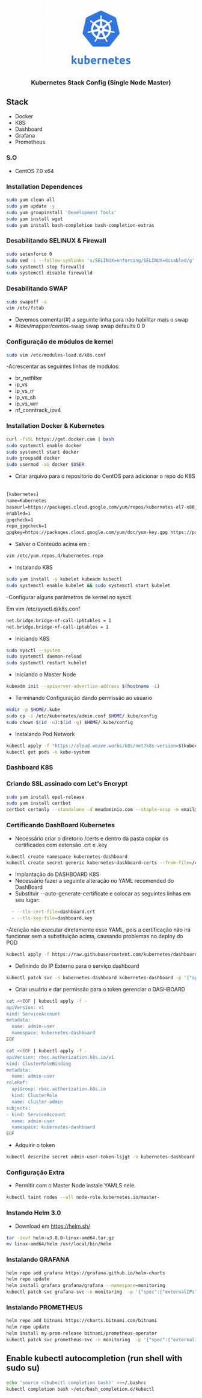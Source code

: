 <br />
<p align="center">
  <a href="https://github.com/othneildrew/Best-README-Template">
    <img src="assets/logo_kube.png" alt="Logo" width="300">
  </a>

  <h3 align="center">Kubernetes Stack Config (Single Node Master)</h3>
</p>

## Stack 
* Docker
* K8S
* Dashboard
* Grafana
* Prometheus

### S.O
- CentOS 7.0 x64

### Installation Dependences

```sh
sudo yum clean all
sudo yum update -y
sudo yum groupinstall 'Development Tools'
sudo yum install wget
sudo yum install bash-completion bash-completion-extras
```

### Desabilitando SELINUX & Firewall
```sh
sudo setenforce 0
sudo sed -i --follow-symlinks 's/SELINUX=enforcing/SELINUX=disabled/g' /etc/sysconfig/selinux
sudo systemctl stop firewalld
sudo systemctl disable firewalld
```

### Desabilitando SWAP
```sh
sudo swapoff -a
vim /etc/fstab
```
- Devemos comentar(#) a seguinte linha para não habilitar mais o swap
- #/dev/mapper/centos-swap swap swap defaults 0 0
### Configuração de módulos de kernel
```sh
sudo vim /etc/modules-load.d/k8s.conf
```
-Acrescentar as seguintes linhas de modulos:

  - br_netfilter
  - ip_vs
  - ip_vs_rr
  - ip_vs_sh
  - ip_vs_wrr
  - nf_conntrack_ipv4

### Installation Docker & Kubernetes

```sh
curl -fsSL https://get.docker.com | bash
sudo systemctl enable docker
sudo systemctl start docker
sudo groupadd docker
sudo usermod -aG docker $USER
```


- Criar arquivo para o repositorio do CentOS para adicionar o repo do K8S
```txt

[kubernetes]
name=Kubernetes
baseurl=https://packages.cloud.google.com/yum/repos/kubernetes-el7-x86_64
enabled=1
gpgcheck=1
repo_gpgcheck=1
gpgkey=https://packages.cloud.google.com/yum/doc/yum-key.gpg https://packages.cloud.google.com/yum/doc/rpm-package-key.gpg
```

- Salvar o Conteúdo acima em :
```sh
vim /etc/yum.repos.d/kubernetes.repo
```

- Instalando K8S
```sh
sudo yum install -y kubelet kubeadm kubectl
sudo systemctl enable kubelet && sudo systemctl start kubelet
```

-Configurar alguns parâmetros de kernel no sysctl

Em vim /etc/sysctl.d/k8s.conf
```txt
net.bridge.bridge-nf-call-ip6tables = 1
net.bridge.bridge-nf-call-iptables = 1
```

- Iniciando K8S
```sh
sudo sysctl --system
sudo systemctl daemon-reload
sudo systemctl restart kubelet
```

- Iniciando o Master Node
```sh
kubeadm init --apiserver-advertise-address $(hostname -i)
```

- Terminando Configuração dando permissão ao usuario
```sh
mkdir -p $HOME/.kube
sudo cp -i /etc/kubernetes/admin.conf $HOME/.kube/config
sudo chown $(id -u):$(id -g) $HOME/.kube/config
```

- Instalando Pod Network
```sh
kubectl apply -f "https://cloud.weave.works/k8s/net?k8s-version=$(kubectl version | base64 | tr -d '\n')"
kubectl get pods -n kube-system
```


### Dashboard K8S

### Criando SSL assinado com Let's Encrypt 
```sh
sudo yum install epel-release
sudo yum install certbot
certbot certonly --standalone -d meudominio.com --staple-ocsp -m email@seudominio.com --agree-tos
```

### Certificando DashBoard Kubernetes
- Necessário criar o diretorio /certs e dentro da pasta copiar os certificados com extensão .crt e .key
```sh
kubectl create namespace kubernetes-dashboard
kubectl create secret generic kubernetes-dashboard-certs --from-file=/certs -n kubernetes-dashboard
```
- Implantação do DASHBOARD K8S
- Necessário fazer a seguinte alteração no YAML recomended do DashBoard
- Substituir --auto-generate-certificate e colocar as seguintes linhas em seu lugar:
```sh
  - --tls-cert-file=dashboard.crt
  - --tls-key-file=dashboard.key
```
-Atenção não executar diretamente esse YAML, pois a certificação não irá funcionar sem a substituição acima, causando problemas no deploy do POD
```sh
kubectl apply -f https://raw.githubusercontent.com/kubernetes/dashboard/v2.0.0/aio/deploy/recommended.yaml
```

- Definindo do IP Externo para o serviço dashboard
```sh
kubectl patch svc -n kubernetes-dashboard kubernetes-dashboard -p '{"spec":{"externalIPs":["x.x.x.x"]}}'
```

- Criar usuário e dar permissão para o token gerenciar o DASHBOARD

```sh
cat <<EOF | kubectl apply -f -
apiVersion: v1
kind: ServiceAccount
metadata:
  name: admin-user
  namespace: kubernetes-dashboard
EOF
```

```sh
cat <<EOF | kubectl apply -f -
apiVersion: rbac.authorization.k8s.io/v1
kind: ClusterRoleBinding
metadata:
  name: admin-user
roleRef:
  apiGroup: rbac.authorization.k8s.io
  kind: ClusterRole
  name: cluster-admin
subjects:
- kind: ServiceAccount
  name: admin-user
  namespace: kubernetes-dashboard
EOF
```

- Adquirir o token
```sh
kubectl describe secret admin-user-token-lsjgt -n kubernetes-dashboard
```

### Configuração Extra
- Permitir com o Master Node instale YAMLS nele.
```sh
kubectl taint nodes --all node-role.kubernetes.io/master-
```

### Instando Helm 3.0
- Download em https://helm.sh/
```sh
tar -zxvf helm-v3.0.0-linux-amd64.tar.gz
mv linux-amd64/helm /usr/local/bin/helm
```
### Instalando GRAFANA
```sh 
helm repo add grafana https://grafana.github.io/helm-charts
helm repo update
helm install grafana grafana/grafana --namespace=monitoring
kubectl patch svc grafana-svc -n monitoring  -p '{"spec":{"externalIPs":["x.x.x.x"]}}'
```

### Instalando PROMETHEUS
```sh 
helm repo add bitnami https://charts.bitnami.com/bitnami
helm repo update
helm install my-prom-release bitnami/prometheus-operator
kubectl patch svc prometheus-svc -n monitoring  -p '{"spec":{"externalIPs":["x.x.x.x"]}}'
```
## Enable kubectl autocompletion (run shell with sudo su)

```sh
echo 'source <(kubectl completion bash)' >>~/.bashrc
kubectl completion bash >/etc/bash_completion.d/kubectl
```

